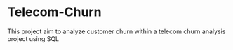 # Telecom-Churn
This project aim to analyze customer churn within a telecom churn analysis project using SQL
